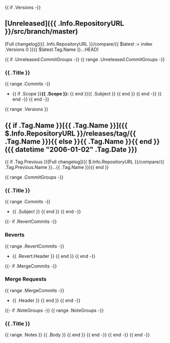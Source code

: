 {{ if .Versions -}}
<a name="unreleased"></a>
## [Unreleased]({{ .Info.RepositoryURL }}/src/branch/master)
[Full changelog]({{ .Info.RepositoryURL }}/compare/{{ $latest := index .Versions 0 }}{{ $latest.Tag.Name }}...HEAD)

{{ if .Unreleased.CommitGroups -}}
{{ range .Unreleased.CommitGroups -}}
### {{ .Title }}
{{ range .Commits -}}
- {{ if .Scope }}**{{ .Scope }}:** {{ end }}{{ .Subject }}
{{ end }}
{{ end -}}
{{ end -}}
{{ end -}}

{{ range .Versions }}
<a name="{{ .Tag.Name }}"></a>
## {{ if .Tag.Name }}[{{ .Tag.Name }}]({{ $.Info.RepositoryURL }}/releases/tag/{{ .Tag.Name }}){{ else }}{{ .Tag.Name }}{{ end }} ({{ datetime "2006-01-02" .Tag.Date }})
{{ if .Tag.Previous }}[Full changelog]({{ $.Info.RepositoryURL }}/compare/{{ .Tag.Previous.Name }}...{{ .Tag.Name }}){{ end }}

{{ range .CommitGroups -}}
### {{ .Title }}
{{ range .Commits -}}
- {{ .Subject }} 
{{ end }}
{{ end -}}

{{- if .RevertCommits -}}
### Reverts
{{ range .RevertCommits -}}
- {{ .Revert.Header }}
{{ end }}
{{ end -}}

{{- if .MergeCommits -}}
### Merge Requests
{{ range .MergeCommits -}}
- {{ .Header }}
{{ end }}
{{ end -}}

{{- if .NoteGroups -}}
{{ range .NoteGroups -}}
### {{ .Title }}
{{ range .Notes }}
{{ .Body }}
{{ end }}
{{ end -}}
{{ end -}}
{{ end -}}

